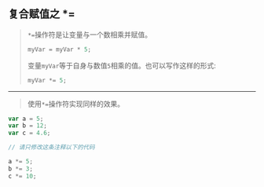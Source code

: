 ## 复合赋值之 *=

> `*=`操作符是让变量与一个数相乘并赋值。
>
> ```js
> myVar = myVar * 5;
> ```
>
> 变量`myVar`等于自身与数值`5`相乘的值。也可以写作这样的形式:
>
> ```js
> myVar *= 5;
> ```

---

> 使用`*=`操作符实现同样的效果。

```js
var a = 5;
var b = 12;
var c = 4.6;

// 请只修改这条注释以下的代码

a *= 5;
b *= 3;
c *= 10;
```

